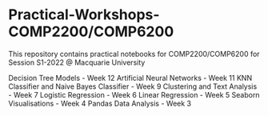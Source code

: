 # Practical-Workshops-COMP2200/COMP6200
This repository contains practical notebooks for COMP2200/COMP6200 for Session S1-2022 @ Macquarie University

Decision Tree Models - Week 12
Artificial Neural Networks - Week 11
KNN Classifier and Naive Bayes Classifier - Week 9
Clustering and Text Analysis - Week 7
Logistic Regression - Week 6
Linear Regression - Week 5
Seaborn Visualisations - Week 4
Pandas Data Analysis - Week 3



